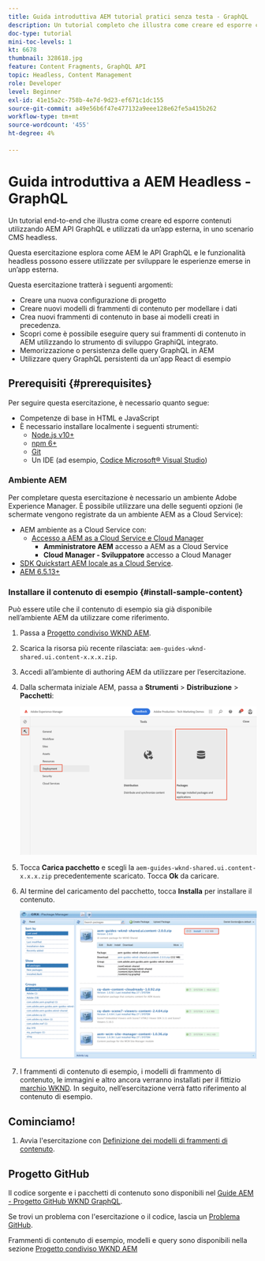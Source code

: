 ```yaml
---
title: Guida introduttiva AEM tutorial pratici senza testa - GraphQL
description: Un tutorial completo che illustra come creare ed esporre contenuti utilizzando AEM API GraphQL.
doc-type: tutorial
mini-toc-levels: 1
kt: 6678
thumbnail: 328618.jpg
feature: Content Fragments, GraphQL API
topic: Headless, Content Management
role: Developer
level: Beginner
exl-id: 41e15a2c-758b-4e7d-9d23-ef671c1dc155
source-git-commit: a49e56b6f47e477132a9eee128e62fe5a415b262
workflow-type: tm+mt
source-wordcount: '455'
ht-degree: 4%

---
```


# Guida introduttiva a AEM Headless - GraphQL

Un tutorial end-to-end che illustra come creare ed esporre contenuti utilizzando AEM API GraphQL e utilizzati da un’app esterna, in uno scenario CMS headless.

Questa esercitazione esplora come AEM le API GraphQL e le funzionalità headless possono essere utilizzate per sviluppare le esperienze emerse in un’app esterna.

Questa esercitazione tratterà i seguenti argomenti:

* Creare una nuova configurazione di progetto
* Creare nuovi modelli di frammenti di contenuto per modellare i dati
* Crea nuovi frammenti di contenuto in base ai modelli creati in precedenza.
* Scopri come è possibile eseguire query sui frammenti di contenuto in AEM utilizzando lo strumento di sviluppo GraphiQL integrato.
* Memorizzazione o persistenza delle query GraphQL in AEM
* Utilizzare query GraphQL persistenti da un&#39;app React di esempio


## Prerequisiti {#prerequisites}

Per seguire questa esercitazione, è necessario quanto segue:

* Competenze di base in HTML e JavaScript
* È necessario installare localmente i seguenti strumenti:
   * [Node.js v10+](https://nodejs.org/it/)
   * [npm 6+](https://www.npmjs.com/)
   * [Git](https://git-scm.com/)
   * Un IDE (ad esempio, [Codice Microsoft® Visual Studio](https://code.visualstudio.com/))

### Ambiente AEM

Per completare questa esercitazione è necessario un ambiente Adobe Experience Manager. È possibile utilizzare una delle seguenti opzioni (le schermate vengono registrate da un ambiente AEM as a Cloud Service):

* AEM ambiente as a Cloud Service con:
   * [Accesso a AEM as a Cloud Service e Cloud Manager](/help/cloud-service/accessing/overview.md)
      * **Amministratore AEM** accesso a AEM as a Cloud Service
      * **Cloud Manager - Sviluppatore** accesso a Cloud Manager
* [SDK Quickstart AEM locale as a Cloud Service](/help/cloud-service/local-development-environment/aem-runtime.md).
* [AEM 6.5.13+](https://experienceleague.adobe.com/docs/experience-manager-65/release-notes/release-notes.html?lang=it)

### Installare il contenuto di esempio {#install-sample-content}

Può essere utile che il contenuto di esempio sia già disponibile nell’ambiente AEM da utilizzare come riferimento.

1. Passa a [Progetto condiviso WKND AEM](https://github.com/adobe/aem-guides-wknd-shared/releases).
1. Scarica la risorsa più recente rilasciata: `aem-guides-wknd-shared.ui.content-x.x.x.zip`.
1. Accedi all’ambiente di authoring AEM da utilizzare per l’esercitazione.
1. Dalla schermata iniziale AEM, passa a **Strumenti** > **Distribuzione** > **Pacchetti**:

   ![Naviga nel gestore dei pacchetti](assets/overview/navigate-package-manager.png)
1. Tocca **Carica pacchetto** e scegli la `aem-guides-wknd-shared.ui.content-x.x.x.zip` precedentemente scaricato. Tocca **Ok** da caricare.
1. Al termine del caricamento del pacchetto, tocca **Installa** per installare il contenuto.

   ![Installa il pacchetto di contenuti di esempio](assets/overview/install-sample-content-package.png)

1. I frammenti di contenuto di esempio, i modelli di frammento di contenuto, le immagini e altro ancora verranno installati per il fittizio [marchio WKND](https://wknd.site/). In seguito, nell’esercitazione verrà fatto riferimento al contenuto di esempio.

## Cominciamo!

1. Avvia l&#39;esercitazione con [Definizione dei modelli di frammenti di contenuto](content-fragment-models.md).

## Progetto GitHub

Il codice sorgente e i pacchetti di contenuto sono disponibili nel [Guide AEM - Progetto GitHub WKND GraphQL](https://github.com/adobe/aem-guides-wknd-graphql).

Se trovi un problema con l&#39;esercitazione o il codice, lascia un [Problema GitHub](https://github.com/adobe/aem-guides-wknd-graphql/issues).

Frammenti di contenuto di esempio, modelli e query sono disponibili nella sezione [Progetto condiviso WKND AEM](https://github.com/adobe/aem-guides-wknd-shared)
